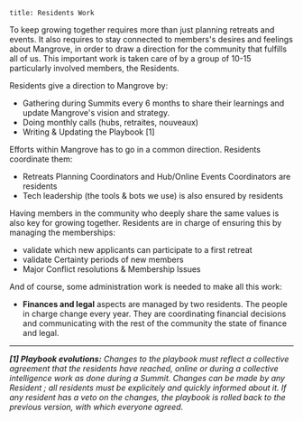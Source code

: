 ```
title: Residents Work
```

To keep growing together requires more than just planning retreats and events. It also requires to stay connected to members's desires and feelings about Mangrove, in order to draw a direction for the community that fulfills all of us. This important work is taken care of by a group of 10-15 particularly involved members, the Residents.

Residents give a direction to Mangrove by:

  - Gathering during Summits every 6 months to share their learnings and update Mangrove's vision and strategy.
  - Doing monthly calls (hubs, retraites, nouveaux)
  - Writing & Updating the Playbook [1]
  
Efforts within Mangrove has to go in a common direction. Residents coordinate them:

  - Retreats Planning Coordinators and Hub/Online Events Coordinators are residents 
  - Tech leadership (the tools & bots we use) is also ensured by residents
  
Having members in the community who deeply share the same values is also key for growing together. Residents are in charge of ensuring this by managing the memberships:

  - validate which new applicants can participate to a first retreat
  - validate Certainty periods of new members
  - Major Conflict resolutions & Membership Issues

And of course, some administration work is needed to make all this work:

  - **Finances and legal** aspects are managed by two residents. The people in charge change every year. They are coordinating financial decisions and communicating with the rest of the community the state of finance and legal.


---

***[1] Playbook evolutions:** Changes to the playbook must reflect a collective agreement that the residents have reached, online or during a collective intelligence work as done during a Summit. Changes can be made by any Resident ; all residents must be explicitely and quickly informed about it. If any resident has a veto on the changes, the playbook is rolled back to the previous version, with which everyone agreed.*
